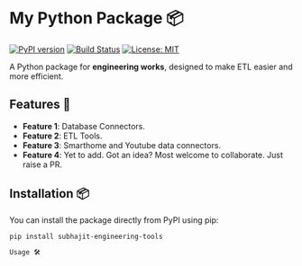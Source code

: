 # My Python Package 📦

[![PyPI version](https://badge.fury.io/py/subhajit-engineering-tools.svg)](https://badge.fury.io/py/subhajit-engineering-tools)
[![Build Status](https://travis-ci.com/subhajitss/subhajit-engineering-tools.svg?branch=main)](https://travis-ci.com/subhajitss/subhajit-engineering-tools)
[![License: MIT](https://img.shields.io/badge/License-MIT-yellow.svg)](https://opensource.org/licenses/MIT)

A Python package for **engineering works**, designed to make ETL easier and more efficient.

## Features 🚀

- **Feature 1**: Database Connectors.
- **Feature 2**: ETL Tools.
- **Feature 3**: Smarthome and Youtube data connectors.
- **Feature 4**: Yet to add. Got an idea? Most welcome to collaborate. Just raise a PR.

## Installation 📦

You can install the package directly from PyPI using pip:

```bash
pip install subhajit-engineering-tools

Usage 🛠️
